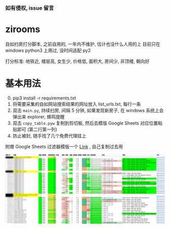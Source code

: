 ### 如有侵权, issue 留言

# zirooms

自如扫房打分脚本, 之前自用的, 一年内不维护, 估计也没什么人用的上
目前只在 windows python3 上用过, 没时间适配 py2

打分标准:
地铁近, 楼层高, 女生少, 价格低, 面积大, 房间少, 非顶楼, 朝向好

# 基本用法

0. pip3 install -r requirements.txt
1. 将需要采集的自如网站搜索结果的网址放入 list_urls.txt, 每行一条
2. 双击 `main.py`, 持续扫房, 间隔 5 分钟, 如果发现新房子, 在 windows 系统上会弹出来 explorer, 蜂鸣提醒
3. 双击 `copy_table.pyw` 复制到剪切板, 然后去模版 Google Sheets 对应位置粘贴即可 (第二行第一列)
4. 防止被封, 随手找了几个免费代理挂上

附赠 Google Sheets 过滤器模版一个 [Link](https://docs.google.com/spreadsheets/d/1dUvZKIwjKiEW71jarkD-dinfKgSkb6nBrKOVy4xDUkE/edit?usp=sharing) , 自己复制过去用

![image](./pic.png) 
